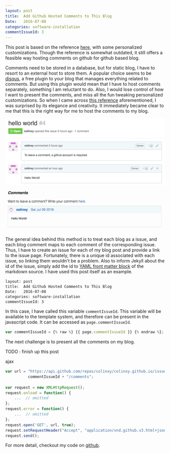 ```yaml
---
layout: post
title:  Add Github Hosted Comments to This Blog
Date:   2016-07-08
categories: software-installation
commentIssueId: 3
---
```



This post is based on the reference
[here](http://ivanzuzak.info/2011/02/18/github-hosted-comments-for-github-hosted-blogs.html),
with some personalized customizations. Though the reference is somewhat
outdated, it still offers a feasible way hosting comments on github
for github based blog.

Comments need to be stored in a database, but for static blog, I have to
resort to an external host to store them. A popular choice seems to be
[disqus](https://disqus.com/), a free plugin to your blog that manages
everything related to comments. But using this plugin would mean that I have
to host comments separately, something I am reluctant to do.
Also, I would lose control of how I want to present the comments,
and miss all the fun tweaking personalized customizations. So when I came
across [this reference](http://ivanzuzak.info/2011/02/18/github-hosted-comments-for-github-hosted-blogs.html)
aforementioned, I was surprised by its elegance and creativity. It
immediately became clear to me that this is the right way for me to host
the comments to my blog.

![github issue](/res/github_issue.png)
![comments](/res/github_comment.png)


The general idea behind this method is to treat each blog as a issue, and
each blog comment maps to each comment of the corresponding issue.
Thus, I have to create an issue for each of my blog post and provide
a link to the issue page. Fortunately, there is a unique id associated
with each issue, so linking them wouldn't be a problem. Also to
inform Jekyll about the id of the issue, simply add the id to
[YAML front matter block](http://jekyllrb.com/docs/frontmatter/)
of the markdown source. I have used this post itself as an example.

```
layout: post
title:  Add Github Hosted Comments to This Blog
Date:   2016-07-08
categories: software-installation
commentIssueId: 3
```

In this case, I have called this variable `commentIssueId`.
This variable will be available to the template system, and therefore
can be present in the javascript code. It can be accessed as
`page.commentIssueId`.

```javascript
var commentIssueId = {% raw %} {{ page.commentIssueId }} {% endraw %};
```

The next challenge is to present all the comments on my blog.

TODO : finish up this post

ajax

```javascript
var url = "https://api.github.com/repos/colinxy/colinxy.github.io/issues/" +
          commentIssueId + "/comments";

var request = new XMLHttpRequest();
request.onload = function() {
    ...  // omitted
};
request.error = function() {
    ...  // omitted
};
request.open('GET', url, true);
request.setRequestHeader("Accept", "application/vnd.github.v3.html+json");
request.send();
```

For more detail, checkout my code on
[github](https://github.com/colinxy/colinxy.github.io/blob/source/_layouts/post.html).
